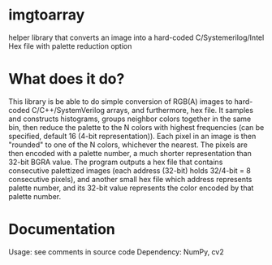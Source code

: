 # imgtoarray
helper library that converts an image into a hard-coded C/Systemerilog/Intel Hex file with palette reduction option

# What does it do?
This library is be able to do simple conversion of RGB(A) images to hard-coded C/C++/SystemVerilog arrays, and furthermore, hex file. It samples and constructs histograms, groups neighbor colors together in the same bin, then reduce the palette to the N colors with highest frequencies (can be specified, default 16 (4-bit representation)). Each pixel in an image is then "rounded" to one of the N colors, whichever the nearest. The pixels are then encoded with a palette number, a much shorter representation than 32-bit BGRA value. The program outputs a hex file that contains consecutive palettized images (each address (32-bit) holds 32/4-bit = 8 consecutive pixels), and another small hex file which address represents palette number, and its 32-bit value represents the color encoded by that palette number.

# Documentation
Usage: see comments in source code
Dependency: NumPy, cv2
